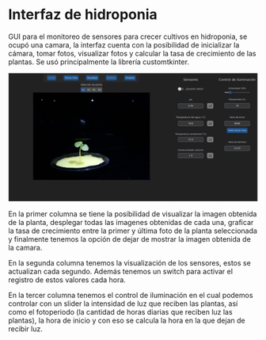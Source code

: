 # Interfaz de hidroponia
GUI para el monitoreo de sensores para crecer cultivos en hidroponia, se ocupó una camara, la interfaz cuenta con la posibilidad de inicializar la cámara, tomar fotos, visualizar fotos y calcular la tasa de crecimiento de las plantas. Se usó principalmente la librería customtkinter.

![alt text](https://github.com/JoseDamianCardenas/Interfaz-de-hidroponia/blob/main/interfaz_imagen.jpg?raw=true)

En la primer columna se tiene la posibilidad de visualizar la imagen obtenida de la planta, desplegar todas las imagenes obtenidas de cada una, graficar la tasa de crecimiento entre la primer y última foto de la planta seleccionada y finalmente tenemos la opción de dejar de mostrar la imagen obtenida de la camara.

En la segunda columna tenemos la visualización de los sensores, estos se actualizan cada segundo. Además tenemos un switch para activar el registro de estos valores cada hora.

En la tercer columna tenemos el control de iluminación en el cual podemos controlar con un slider la intensidad de luz que reciben las plantas, así como el fotoperiodo (la cantidad de horas diarias que reciben luz las plantas), la hora de inicio y con eso se calcula la hora en la que dejan de recibir luz.
